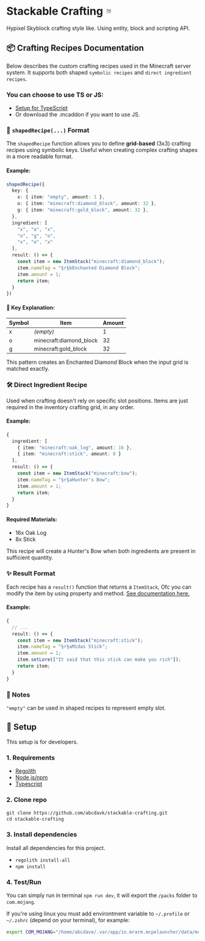 # Stackable Crafting ![Pack Icon](packs/RP/pack_icon.png)
Hypixel Skyblock crafting style like. Using entity, block and scripting API.

## 📦 Crafting Recipes Documentation

Below describes the custom crafting recipes used in the Minecraft server system. It supports both shaped `symbolic recipes` and `direct ingredient recipes`.

### You can choose to use TS or JS:

* [Setup for TypeScript](#setup)
* Or download the .mcaddon if you want to use JS.

### 🧩 `shapedRecipe(...)` Format
The `shapedRecipe` function allows you to define **grid-based** (3x3) crafting recipes using symbolic keys. Useful when creating complex crafting shapes in a more readable format.

#### Example:

```ts
shapedRecipe({
  key: {
    x: { item: "empty", amount: 1 },
    o: { item: "minecraft:diamond_block", amount: 32 },
    g: { item: "minecraft:gold_block", amount: 32 },
  },
  ingredient: [
    "x", "o", "x",
    "o", "g", "o",
    "x", "o", "x"
  ],
  result: () => {
    const item = new ItemStack("minecraft:diamond_block");
    item.nameTag = "§r§bEnchanted Diamond Block";
    item.amount = 1;
    return item;
  }
})
```

#### 🔑 Key Explanation:

|Symbol   |Item         |Amount  |
|---------|-------------|--------|
|x        |*(empty)*   |1       |
|o    |minecraft:diamond_block   |32   |
|g        |minecraft:gold_block   |32   |

This pattern creates an Enchanted Diamond Block when the input grid is matched exactly.

### 🛠️ Direct Ingredient Recipe

Used when crafting doesn't rely on specific slot positions. Items are just required in the inventory crafting grid, in any order.

#### Example:

```ts
{
  ingredient: [
    { item: "minecraft:oak_log", amount: 16 },
    { item: "minecraft:stick", amount: 8 }
  ],
  result: () => {
    const item = new ItemStack("minecraft:bow");
    item.nameTag = "§r§aHunter's Bow";
    item.amount = 1;
    return item;
  }
}
```

#### Required Materials:
* 16x Oak Log
* 8x Stick

This recipe will create a Hunter's Bow when both ingredients are present in sufficient quantity.

### ✨ Result Format
Each recipe has a `result()` function that returns a `ItemStack`, Ofc you can modify the item by using property and method. [See documentation here.](https://stirante.com/script/server/1.18.0/classes/ItemStack.html)

#### Example:

```ts
{
  // ...
  result: () => {
    const item = new ItemStack("minecraft:stick");
    item.nameTag = "§r§aMidas Stick";
    item.amount = 1;
    item.setLore(["It said that this stick can make you rich"]);
    return item;
  }
}
```

### 📝 Notes
`"empty"` can be used in shaped recipes to represent empty slot.

## 🚀 Setup

This setup is for developers.


### 1. Requirements
- [Regolith](https://github.com/Bedrock-OSS/regolith/)
- [Node js/npm](https://nodejs.org/en)
- [Typescript](https://www.npmjs.com/package/typescript)

### 2. Clone repo

```
git clone https://github.com/abcdavk/stackable-crafting.git
cd stackable-crafting
```

### 3. Install dependencies
Install all dependencies for this project.
- `regolith install-all`
- `npm install`

### 4. Test/Run
You can simply run in terminal `npm run dev`, it will export the `/packs` folder to `com.mojang`.

If you're using linux you must add environtment variable to `~/.profile` or `~/.zshrc` (depend on your terminal), for example:

```bash
export COM_MOJANG="/home/abcdave/.var/app/io.mrarm.mcpelauncher/data/mcpelauncher/games/com.mojang"
```